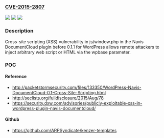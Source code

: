 ### [CVE-2015-2807](https://cve.mitre.org/cgi-bin/cvename.cgi?name=CVE-2015-2807)
![](https://img.shields.io/static/v1?label=Product&message=n%2Fa&color=blue)
![](https://img.shields.io/static/v1?label=Version&message=n%2Fa&color=blue)
![](https://img.shields.io/static/v1?label=Vulnerability&message=n%2Fa&color=brighgreen)

### Description

Cross-site scripting (XSS) vulnerability in js/window.php in the Navis DocumentCloud plugin before 0.1.1 for WordPress allows remote attackers to inject arbitrary web script or HTML via the wpbase parameter.

### POC

#### Reference
- http://packetstormsecurity.com/files/133350/WordPress-Navis-DocumentCloud-0.1-Cross-Site-Scripting.html
- http://seclists.org/fulldisclosure/2015/Aug/78
- https://security.dxw.com/advisories/publicly-exploitable-xss-in-wordpress-plugin-navis-documentcloud/

#### Github
- https://github.com/ARPSyndicate/kenzer-templates

